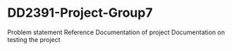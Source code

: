 # DD2391-Project-Group7

Problem statement
Reference
Documentation of project
Documentation on testing the project
